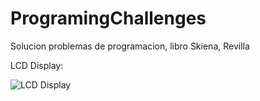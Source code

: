 # ProgramingChallenges
Solucion problemas de programacion, libro Skiena, Revilla    


LCD Display:

![LCD Display](https://github.com/azulandres/ProgramingChallenges/blob/master/LCDDisplay/screen/display.png)



